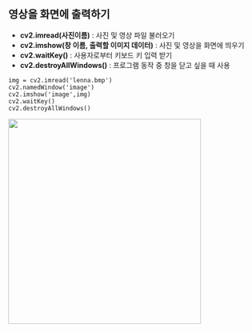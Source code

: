 ## 영상을 화면에 출력하기

- **cv2.imread(사진이름)** : 사진 및 영상 파일 불러오기
- **cv2.imshow(창 이름, 출력할 이미지 데이터)** : 사진 및 영상을 화면에 띄우기
- **cv2.waitKey()** : 사용자로부터 키보드 키 입력 받기 
- **cv2.destroyAllWindows()** : 프로그램 동작 중 창을 닫고 싶을 때 사용

>
    img = cv2.imread('lenna.bmp')
    cv2.namedWindow('image') 
    cv2.imshow('image',img) 
    cv2.waitKey() 
    cv2.destroyAllWindows()


<img src="https://user-images.githubusercontent.com/105197496/212924366-241c0c7b-e2ac-4790-9184-72f6283205a7.png" width=385px height=410px>
